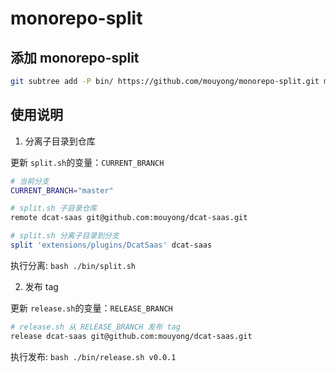 # monorepo-split

## 添加 monorepo-split

```bash
git subtree add -P bin/ https://github.com/mouyong/monorepo-split.git master
```

## 使用说明

1. 分离子目录到仓库

更新 `split.sh`的变量：`CURRENT_BRANCH`

```bash
# 当前分支
CURRENT_BRANCH="master"

# split.sh 子目录仓库
remote dcat-saas git@github.com:mouyong/dcat-saas.git

# split.sh 分离子目录到分支
split 'extensions/plugins/DcatSaas' dcat-saas
```

执行分离: `bash ./bin/split.sh`


2. 发布 tag

更新 `release.sh`的变量：`RELEASE_BRANCH`
```bash
# release.sh 从 RELEASE_BRANCH 发布 tag
release dcat-saas git@github.com:mouyong/dcat-saas.git
```

执行发布: `bash ./bin/release.sh v0.0.1`


